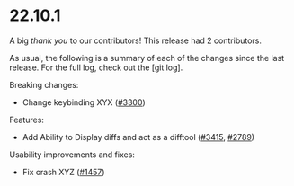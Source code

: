 # 22.10.1

A big _thank you_ to our contributors! This release had 2 contributors.

As usual, the following is a summary of each of the changes since the last release.
For the full log, check out the [git log].

Breaking changes:

- Change keybinding XYX ([#3300](https://github.com/helix-editor/helix/pull/3300))

Features:

- Add Ability to Display diffs and act as a difftool ([#3415](https://github.com/helix-editor/helix/pull/3415), [#2789](https://github.com/helix-editor/helix/pull/2789))

Usability improvements and fixes:

- Fix crash XYZ ([#1457](https://github.com/helix-editor/helix/pull/1457))


